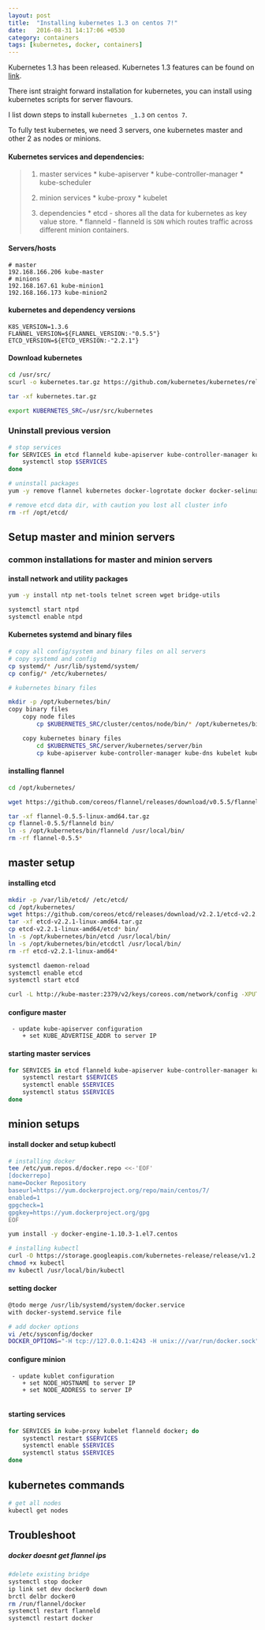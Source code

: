 ```yaml
---
layout: post
title:  "Installing kubernetes 1.3 on centos 7!"
date:   2016-08-31 14:17:06 +0530
category: containers
tags: [kubernetes, docker, containers]
---
```


Kubernetes 1.3 has been released. Kubernetes 1.3 features can be found on [link](http://blog.kubernetes.io/2016/07/kubernetes-1.3-bridging-cloud-native-and-enterprise-workloads.html).

There isnt straight forward installation for kubernetes, you can install using kubernetes scripts for server flavours.

I list down steps to install `kubernetes _1.3` on `centos 7`.

To fully test kubernetes, we need 3 servers, one  kubernetes master and other 2 as nodes or minions.

#### Kubernetes services and dependencies:
> 1. master services
    * kube-apiserver
    * kube-controller-manager
    * kube-scheduler
>
> 2. minion services
    * kube-proxy
    * kubelet
>
> 3. dependencies
    * etcd - shores all the data for kubernetes as key value store.
    * flanneld - flanneld is `SDN` which routes traffic across different minion containers.

#### Servers/hosts

```
# master
192.168.166.206 kube-master
# minions
192.168.167.61 kube-minion1
192.168.166.173 kube-minion2
```

#### kubernetes and dependency versions
```
K8S_VERSION=1.3.6
FLANNEL_VERSION=${FLANNEL_VERSION:-"0.5.5"}
ETCD_VERSION=${ETCD_VERSION:-"2.2.1"}
```


#### Download kubernetes
```bash
cd /usr/src/
scurl -o kubernetes.tar.gz https://github.com/kubernetes/kubernetes/releases/download/v${K8S_VERSION}/kubernetes.tar.gz

tar -xf kubernetes.tar.gz

export KUBERNETES_SRC=/usr/src/kubernetes
```

### Uninstall previous version
```bash
# stop services
for SERVICES in etcd flanneld kube-apiserver kube-controller-manager kube-scheduler kube-proxy kubelet flanneld docker; do
    systemctl stop $SERVICES
done

# uninstall packages
yum -y remove flannel kubernetes docker-logrotate docker docker-selinux

# remove etcd data dir, with caution you lost all cluster info
rm -rf /opt/etcd/
```


## Setup master and minion servers
### common installations for master and minion servers
#### install network and utility packages
```bash
yum -y install ntp net-tools telnet screen wget bridge-utils

systemctl start ntpd
systemctl enable ntpd
```


#### Kubernetes systemd and binary files
```bash
# copy all config/system and binary files on all servers
# copy systemd and config
cp systemd/* /usr/lib/systemd/system/
cp config/* /etc/kubernetes/

# kubernetes binary files

mkdir -p /opt/kubernetes/bin/
copy binary files
    copy node files
        cp $KUBERNETES_SRC/cluster/centos/node/bin/* /opt/kubernetes/bin

    copy kubernetes binary files
        cd $KUBERNETES_SRC/server/kubernetes/server/bin
        cp kube-apiserver kube-controller-manager kube-dns kubelet kube-proxy kube-scheduler /opt/kubernetes/bin/

```



#### installing flannel
```bash
cd /opt/kubernetes/

wget https://github.com/coreos/flannel/releases/download/v0.5.5/flannel-0.5.5-linux-amd64.tar.gz

tar -xf flannel-0.5.5-linux-amd64.tar.gz
cp flannel-0.5.5/flanneld bin/
ln -s /opt/kubernetes/bin/flanneld /usr/local/bin/
rm -rf flannel-0.5.5*
```



## master setup
#### installing etcd
```bash
mkdir -p /var/lib/etcd/ /etc/etcd/
cd /opt/kubernetes/
wget https://github.com/coreos/etcd/releases/download/v2.2.1/etcd-v2.2.1-linux-amd64.tar.gz
tar -xf etcd-v2.2.1-linux-amd64.tar.gz
cp etcd-v2.2.1-linux-amd64/etcd* bin/
ln -s /opt/kubernetes/bin/etcd /usr/local/bin/
ln -s /opt/kubernetes/bin/etcdctl /usr/local/bin/
rm -rf etcd-v2.2.1-linux-amd64*

systemctl daemon-reload
systemctl enable etcd
systemctl start etcd

curl -L http://kube-master:2379/v2/keys/coreos.com/network/config -XPUT --data '{"Network": "10.254.0.0/16","SubnetLen": 24,"SubnetMin": "10.254.50.0","SubnetMax": "10.254.199.0","Backend": {"Type": "vxlan","VNI": 1}}'
```

#### configure master
```
 - update kube-apiserver configuration
    + set KUBE_ADVERTISE_ADDR to server IP
```

#### starting master services
```bash
for SERVICES in etcd flanneld kube-apiserver kube-controller-manager kube-scheduler; do
    systemctl restart $SERVICES
    systemctl enable $SERVICES
    systemctl status $SERVICES
done
```


## minion setups

#### install docker and setup kubectl
```bash
# installing docker
tee /etc/yum.repos.d/docker.repo <<-'EOF'
[dockerrepo]
name=Docker Repository
baseurl=https://yum.dockerproject.org/repo/main/centos/7/
enabled=1
gpgcheck=1
gpgkey=https://yum.dockerproject.org/gpg
EOF

yum install -y docker-engine-1.10.3-1.el7.centos

# installing kubectl
curl -O https://storage.googleapis.com/kubernetes-release/release/v1.2.4/bin/linux/amd64/kubectl
chmod +x kubectl
mv kubectl /usr/local/bin/kubectl
```

#### setting docker
```bash
@todo merge /usr/lib/systemd/system/docker.service
with docker-systemd.service file

# add docker options
vi /etc/sysconfig/docker
DOCKER_OPTIONS="-H tcp://127.0.0.1:4243 -H unix:///var/run/docker.sock"
```

#### configure minion
```
 - update kublet configuration
    + set NODE_HOSTNAME to server IP
    + set NODE_ADDRESS to server IP


```

#### starting services
```bash
for SERVICES in kube-proxy kubelet flanneld docker; do
    systemctl restart $SERVICES
    systemctl enable $SERVICES
    systemctl status $SERVICES
done
```


## kubernetes commands
```bash
# get all nodes
kubectl get nodes

```

## Troubleshoot
##### docker doesnt get flannel ips

```bash
#delete existing bridge
systemctl stop docker
ip link set dev docker0 down
brctl delbr docker0
rm /run/flannel/docker
systemctl restart flanneld
systemctl restart docker
```
